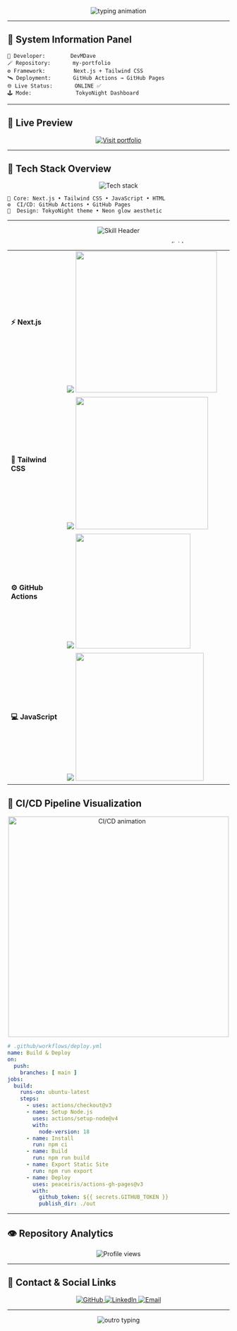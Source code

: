 <!--
==========================================================
💻 DEVMDAVE — my-portfolio (TokyoNight Tech Dashboard Mode)
Minimal, Animated, and Professional GitHub-Safe README
==========================================================
-->

<!-- 🧠 Header Banner -->
<p align="center">
  <img src="https://readme-typing-svg.herokuapp.com?font=Orbitron&size=28&duration=2800&pause=900&color=00FFF5&center=true&vCenter=true&width=800&lines=💻+DevMDave's+Portfolio+Repository;⚙️+Next.js+%7C+Tailwind+CSS+%7C+CI%2FCD+Workflow;" alt="typing animation" />
</p>

---

## 🧭 System Information Panel
```text
🧠 Developer:        DevMDave
🪄 Repository:       my-portfolio
⚙️ Framework:         Next.js + Tailwind CSS
🛰️ Deployment:       GitHub Actions → GitHub Pages
🌐 Live Status:       ONLINE ✅
🕹️ Mode:              TokyoNight Dashboard
```

---

## 🚀 Live Preview
<p align="center">
  <a href="https://devmdave.github.io/my-portfolio" target="_blank">
    <img src="https://img.shields.io/badge/🚀%20Visit%20My%20Portfolio-00FFF5?style=for-the-badge&logo=vercel&logoColor=white" alt="Visit portfolio" />
  </a>
</p>

---

## 🧩 Tech Stack Overview
<p align="center">
  <img src="https://skillicons.dev/icons?i=nextjs,tailwind,js,html,githubactions,vercel&theme=dark" alt="Tech stack" />
</p>

```text
🧩 Core: Next.js • Tailwind CSS • JavaScript • HTML
⚙️  CI/CD: GitHub Actions • GitHub Pages
🎨  Design: TokyoNight theme • Neon glow aesthetic
```

---
<!-- 🌌 TokyoNight Tech Skill Progress Bars (Graphical & Colorful) -->

<p align="center">
  <img src="https://readme-typing-svg.herokuapp.com?font=Orbitron&size=30&duration=3000&pause=700&color=00FFF5&center=true&vCenter=true&width=550&lines=⚙️+Tech+Skill+Progress;Next.js+%7C+Tailwind+CSS+%7C+GitHub+Actions+%7C+JavaScript" alt="Skill Header"/>
</p>

<p align="center">
  <img src="https://i.imgur.com/sq6D7Dk.gif" width="780" height="6" alt="divider"/>
</p>

<table align="center" width="100%">
  <tr>
    <td align="left" width="200"><b>⚡ Next.js</b></td>
    <td align="left" width="500">
      <img src="https://img.shields.io/badge/-90%25-000000?style=for-the-badge&labelColor=1A1B27&color=00FFF5">
      <img src="https://img.shields.io/badge/█████████▱-00FFF5?style=flat-square&labelColor=1A1B27&color=00FFF5" width="320">
    </td>
  </tr>
  <tr>
    <td align="left"><b>🎨 Tailwind CSS</b></td>
    <td align="left">
      <img src="https://img.shields.io/badge/-85%25-000000?style=for-the-badge&labelColor=1A1B27&color=8B5CF6">
      <img src="https://img.shields.io/badge/████████▱▱-8B5CF6?style=flat-square&labelColor=1A1B27&color=8B5CF6" width="300">
    </td>
  </tr>
  <tr>
    <td align="left"><b>⚙️ GitHub Actions</b></td>
    <td align="left">
      <img src="https://img.shields.io/badge/-75%25-000000?style=for-the-badge&labelColor=1A1B27&color=3B82F6">
      <img src="https://img.shields.io/badge/███████▱▱▱-3B82F6?style=flat-square&labelColor=1A1B27&color=3B82F6" width="260">
    </td>
  </tr>
  <tr>
    <td align="left"><b>💻 JavaScript</b></td>
    <td align="left">
      <img src="https://img.shields.io/badge/-80%25-000000?style=for-the-badge&labelColor=1A1B27&color=FACC15">
      <img src="https://img.shields.io/badge/████████▱▱-FACC15?style=flat-square&labelColor=1A1B27&color=FACC15" width="290">
    </td>
  </tr>
</table>


## 🔄 CI/CD Pipeline Visualization
<p align="center">
  <img src="https://media.giphy.com/media/Y3xkaMlf1YxgA9aJj3/giphy.gif" width="500" alt="CI/CD animation"/>
</p>

```yaml
# .github/workflows/deploy.yml
name: Build & Deploy
on:
  push:
    branches: [ main ]
jobs:
  build:
    runs-on: ubuntu-latest
    steps:
      - uses: actions/checkout@v3
      - name: Setup Node.js
        uses: actions/setup-node@v4
        with:
          node-version: 18
      - name: Install
        run: npm ci
      - name: Build
        run: npm run build
      - name: Export Static Site
        run: npm run export
      - name: Deploy
        uses: peaceiris/actions-gh-pages@v3
        with:
          github_token: ${{ secrets.GITHUB_TOKEN }}
          publish_dir: ./out
```

---

## 👁️ Repository Analytics
<p align="center">
  <img src="https://komarev.com/ghpvc/?username=devmdave&label=👁️+Views&color=00FFF5&style=flat-square" alt="Profile views"/>
</p>

---

## 💬 Contact & Social Links
<p align="center">
  <a href="https://github.com/devmdave" target="_blank">
    <img src="https://img.shields.io/badge/GitHub-181717?style=for-the-badge&logo=github&logoColor=white" alt="GitHub" />
  </a>
  <a href="https://linkedin.com/in/devmdave" target="_blank">
    <img src="https://img.shields.io/badge/LinkedIn-0077B5?style=for-the-badge&logo=linkedin&logoColor=white" alt="LinkedIn" />
  </a>
  <a href="mailto:davemadhav2007@gmail.com">
    <img src="https://img.shields.io/badge/Email-EA4335?style=for-the-badge&logo=gmail&logoColor=white" alt="Email" />
  </a>
</p>

---
<p align="center">
  <img src="https://readme-typing-svg.herokuapp.com?font=Fira+Code&size=16&duration=2500&pause=800&color=00FFF5&center=true&vCenter=true&width=660&lines=System+Status:+STABLE;Awaiting+Next+Deployment...+🛰️;Thanks+for+visiting+DevMDave's+Dashboard!+⚡" alt="outro typing" />
</p>